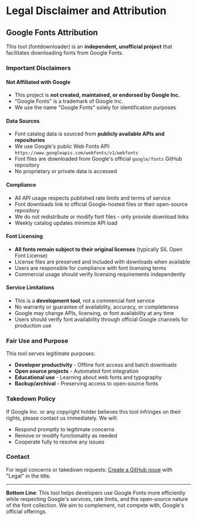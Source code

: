 # Legal Disclaimer and Attribution

## Google Fonts Attribution

This tool (fontdownloader) is an **independent, unofficial project** that facilitates downloading fonts from Google Fonts. 

### Important Disclaimers

#### **Not Affiliated with Google**
- This project is **not created, maintained, or endorsed by Google Inc.**
- "Google Fonts" is a trademark of Google Inc.
- We use the name "Google Fonts" solely for identification purposes

#### **Data Sources**
- Font catalog data is sourced from **publicly available APIs and repositories**
- We use Google's public Web Fonts API: `https://www.googleapis.com/webfonts/v1/webfonts`
- Font files are downloaded from Google's official `google/fonts` GitHub repository
- No proprietary or private data is accessed

#### **Compliance**
- All API usage respects published rate limits and terms of service
- Font downloads link to official Google-hosted files or their open-source repository
- We do not redistribute or modify font files - only provide download links
- Weekly catalog updates minimize API load

#### **Font Licensing**
- **All fonts remain subject to their original licenses** (typically SIL Open Font License)
- License files are preserved and included with downloads when available
- Users are responsible for compliance with font licensing terms
- Commercial usage should verify licensing requirements independently

#### **Service Limitations**
- This is a **development tool**, not a commercial font service
- No warranty or guarantee of availability, accuracy, or completeness
- Google may change APIs, licensing, or font availability at any time
- Users should verify font availability through official Google channels for production use

### Fair Use and Purpose

This tool serves legitimate purposes:
- **Developer productivity** - Offline font access and batch downloads
- **Open source projects** - Automated font integration
- **Educational use** - Learning about web fonts and typography
- **Backup/archival** - Preserving access to open-source fonts

### Takedown Policy

If Google Inc. or any copyright holder believes this tool infringes on their rights, please contact us immediately. We will:
- Respond promptly to legitimate concerns
- Remove or modify functionality as needed
- Cooperate fully to resolve any issues

### Contact

For legal concerns or takedown requests: [Create a GitHub issue](https://github.com/sanderboer/google-font-downloader/issues) with "Legal" in the title.

---

**Bottom Line**: This tool helps developers use Google Fonts more efficiently while respecting Google's services, rate limits, and the open-source nature of the font collection. We aim to complement, not compete with, Google's official offerings.